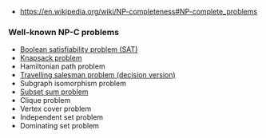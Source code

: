 - https://en.wikipedia.org/wiki/NP-completeness#NP-complete_problems

### Well-known NP-C problems
- [Boolean satisfiability problem (SAT)](https://en.wikipedia.org/wiki/Boolean_satisfiability_problem)
- [Knapsack problem](https://en.wikipedia.org/wiki/Knapsack_problem)
- Hamiltonian path problem
- [Travelling salesman problem (decision version)](https://en.wikipedia.org/wiki/Travelling_salesman_problem)
- Subgraph isomorphism problem
- [Subset sum problem](https://en.wikipedia.org/wiki/Subset_sum_problem)
- Clique problem
- Vertex cover problem
- Independent set problem
- Dominating set problem
